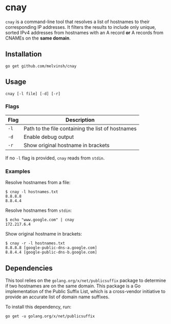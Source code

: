 # cnay

`cnay` is a command-line tool that resolves a list of hostnames to their corresponding IP addresses. It filters the results to include only unique, sorted IPv4 addresses from hostnames with an A record **or** A records from CNAMEs on the **same domain**.

## Installation

```
go get github.com/melvinsh/cnay
```

## Usage

```
cnay [-l file] [-d] [-r]
```

### Flags

| Flag | Description |
|------|-------------|
| `-l` | Path to the file containing the list of hostnames |
| `-d` | Enable debug output |
| `-r` | Show original hostname in brackets |

If no `-l` flag is provided, `cnay` reads from `stdin`.

### Examples

Resolve hostnames from a file:
```
$ cnay -l hostnames.txt
8.8.8.8
8.8.4.4
```

Resolve hostnames from `stdin`:
```
$ echo "www.google.com" | cnay
172.217.6.4
```

Show original hostname in brackets:
```
$ cnay -r -l hostnames.txt
8.8.8.8 [google-public-dns-a.google.com]
8.8.4.4 [google-public-dns-b.google.com]
```

## Dependencies

This tool relies on the `golang.org/x/net/publicsuffix` package to determine if two hostnames are on the same domain. This package is a Go implementation of the Public Suffix List, which is a cross-vendor initiative to provide an accurate list of domain name suffixes.

To install this dependency, run:

```
go get -u golang.org/x/net/publicsuffix
```
